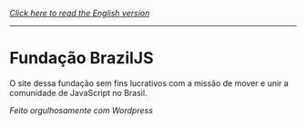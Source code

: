 *[Click here to read the English version](https://github.com/braziljs/foundation/blob/master/README.md)*

---

# Fundação BrazilJS

O site dessa fundação sem fins lucrativos com a missão de mover e unir a comunidade de JavaScript no Brasil.

*Feito orgulhosamente com Wordpress*